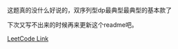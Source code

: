 这题真的没什么好说的，双序列型dp最典型最典型的基本款了

下次又写不出来的时候再来更新这个readme吧。

[LeetCode Link](https://leetcode.com/problems/longest-common-subsequence/)